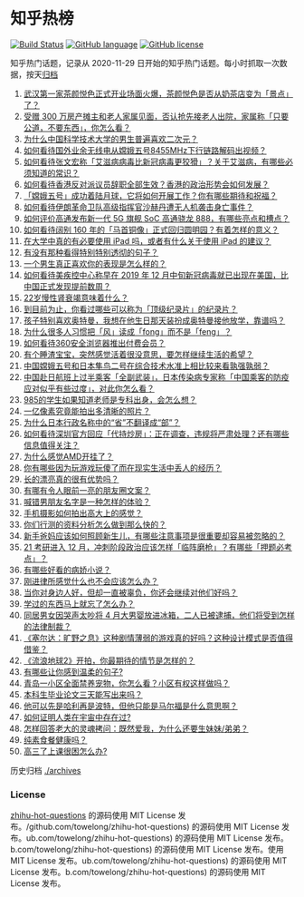 # 知乎热榜
[![Build Status](https://github.com/ToWeLong/zhihu-hot-questions/workflows/CI/badge.svg)](https://github.com/ToWeLong/zhihu-hot-questions/actions)
[![GitHub language](https://img.shields.io/badge/language-golang-orange.svg)](https://golang.org/)
[![GitHub license](https://img.shields.io/github/license/ToWeLong/zhihu-hot-questions)](https://github.com/ToWeLong/zhihu-hot-questions/blob/main/LICENSE)

知乎热门话题，记录从 2020-11-29 日开始的知乎热门话题。每小时抓取一次数据，按天[归档](./archives)

<!-- BEGIN -->

1. [武汉第一家茶颜悦色正式开业场面火爆，茶颜悦色是否从奶茶店变为「景点」了？](https://www.zhihu.com/question/432808640) 
1. [受赠 300 万房产摊主和老人家属见面，否认抢先接老人出院，家属称「只要公道，不要东西」，你怎么看？](https://www.zhihu.com/question/432049462) 
1. [为什么中国科学技术大学的男生普遍喜欢二次元？](https://www.zhihu.com/question/323780934) 
1. [如何看待国外业余无线电从嫦娥五号8455MHz下行链路解码出视频？](https://www.zhihu.com/question/432024687) 
1. [如何看待张文宏称「艾滋病病毒比新冠病毒更狡猾」？关于艾滋病，有哪些必须知道的常识？](https://www.zhihu.com/question/432790701) 
1. [如何看待香港反对派议员辞职全部生效？香港的政治形势会如何发展？](https://www.zhihu.com/question/432850756) 
1. [「嫦娥五号」成功着陆月球，它将如何开展工作？你有哪些期待和祝福？](https://www.zhihu.com/question/432898394) 
1. [如何看待伊朗革命卫队高级指挥官沙赫丹遭无人机袭击身亡事件？](https://www.zhihu.com/question/432775510) 
1. [如何评价高通发布新一代 5G 旗舰 SoC 高通骁龙 888，有哪些亮点和槽点？](https://www.zhihu.com/question/432911687) 
1. [如何看待阔别 160 年的「马首铜像」正式回归圆明园？有着怎样的意义？](https://www.zhihu.com/question/432786864) 
1. [在大学中真的有必要使用 iPad 吗，或者有什么关于使用 iPad 的建议？](https://www.zhihu.com/question/373915793) 
1. [有没有那种看得特别特别透彻的句子？](https://www.zhihu.com/question/426591942) 
1. [一个男生真正喜欢你的表现是怎么样的？](https://www.zhihu.com/question/344932865) 
1. [如何看待美疾控中心称早在 2019 年 12 月中旬新冠病毒就已出现在美国，比中国正式发现提前数周？](https://www.zhihu.com/question/432821750) 
1. [22岁慢性肾衰竭意味着什么？](https://www.zhihu.com/question/27569661) 
1. [到目前为止，你看过哪些可以称为「顶级纪录片」的纪录片？](https://www.zhihu.com/question/414050233) 
1. [孩子特别喜欢奥特曼，我想在他生日那天装扮成奥特曼接他放学，靠谱吗？](https://www.zhihu.com/question/431566638) 
1. [为什么很多人习惯把「风」读成「fong」而不是「feng」？](https://www.zhihu.com/question/20493313) 
1. [如何看待360安全浏览器推出付费会员？](https://www.zhihu.com/question/432401549) 
1. [有个睡渣宝宝，突然感觉活着很没意思，要怎样继续生活的希望？](https://www.zhihu.com/question/429845889) 
1. [中国嫦娥五号和日本隼鸟二号在综合技术水准上相比较来看孰强孰弱？](https://www.zhihu.com/question/427321294) 
1. [中国赴日航班上过半乘客「全副武装」，日本传染病专家称「中国乘客的防疫应对似乎有些过度」，对此你怎么看？](https://www.zhihu.com/question/432841136) 
1. [985的学生如果知道老师是专科出身，会怎么想？](https://www.zhihu.com/question/422724836) 
1. [一亿像素究竟能拍出多清晰的照片？](https://www.zhihu.com/question/432727891) 
1. [为什么日本行政名称中的“省”不翻译成“部”？](https://www.zhihu.com/question/59036130) 
1. [如何看待深圳官方回应「代持炒房」：正在调查，违规将严肃处理？还有哪些信息值得关注？](https://www.zhihu.com/question/432730072) 
1. [为什么感觉AMD开挂了？](https://www.zhihu.com/question/427829019) 
1. [你有哪些因为玩游戏玩傻了而在现实生活中丢人的经历？](https://www.zhihu.com/question/61559267) 
1. [长的漂亮真的很有优势吗？](https://www.zhihu.com/question/301105442) 
1. [有哪有令人眼前一亮的朋友圈文案？](https://www.zhihu.com/question/429330865) 
1. [喊错男朋友名字是一种怎样的体验？](https://www.zhihu.com/question/360903835) 
1. [手机摄影如何拍出高大上的感觉？](https://www.zhihu.com/question/38084415) 
1. [你们行测的资料分析怎么做到那么快的？](https://www.zhihu.com/question/51419155) 
1. [新手爸妈应该如何照顾新生儿，有哪些注意事项是很重要却容易被忽略的？](https://www.zhihu.com/question/304637661) 
1. [21 考研进入 12 月，冲刺阶段政治应该怎样「临阵磨枪」？有哪些「押题必考点」？](https://www.zhihu.com/question/432804920) 
1. [有哪些好看的病娇小说？](https://www.zhihu.com/question/326205083) 
1. [刚进律所感觉什么也不会应该怎么办？](https://www.zhihu.com/question/431848217) 
1. [当你对身边人好，但却一直被辜负，你还会继续对他们好吗？](https://www.zhihu.com/question/423507266) 
1. [学过的东西马上就忘了怎么办？](https://www.zhihu.com/question/27252044) 
1. [同居男女因哭声太吵将 4 月大男婴放进冰箱，二人已被逮捕，他们将受到怎样的法律制裁？](https://www.zhihu.com/question/432805793) 
1. [《塞尔达：旷野之息》这种剧情薄弱的游戏真的好吗？这种设计模式是否值得借鉴？](https://www.zhihu.com/question/327476982) 
1. [《流浪地球2》开拍，你最期待的情节是怎样的？](https://www.zhihu.com/question/432194048) 
1. [有哪些让你感到温柔的句子?](https://www.zhihu.com/question/431462823) 
1. [青岛一小区全面禁养宠物，你怎么看？小区有权这样做吗？](https://www.zhihu.com/question/432799474) 
1. [本科生毕业论文三天能写出来吗？](https://www.zhihu.com/question/318584992) 
1. [他可以先是哈利再是波特，但他只能是马尔福是什么意思啊？](https://www.zhihu.com/question/427912805) 
1. [如何证明人类在宇宙中存在过?](https://www.zhihu.com/question/421862639) 
1. [怎样回答老大的灵魂拷问：既然爱我，为什么还要生妹妹/弟弟？](https://www.zhihu.com/question/432231473) 
1. [纯素食餐健康吗？](https://www.zhihu.com/question/417468291) 
1. [高三了上课很困怎么办?](https://www.zhihu.com/question/431916279) 

<!-- END -->


历史归档 [./archives](./archives)

### License

[zhihu-hot-questions](https://github.com/towelong/zhihu-hot-questions) 的源码使用 MIT License 发布。/github.com/towelong/zhihu-hot-questions) 的源码使用 MIT License 发布。ub.com/towelong/zhihu-hot-questions) 的源码使用 MIT License 发布。b.com/towelong/zhihu-hot-questions) 的源码使用 MIT License 发布。使用 MIT License 发布。ub.com/towelong/zhihu-hot-questions) 的源码使用 MIT License 发布。b.com/towelong/zhihu-hot-questions) 的源码使用 MIT License 发布。